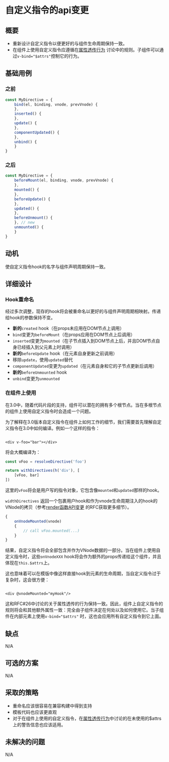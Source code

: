 # 自定义指令的api变更

## 概要

- 重新设计自定义指令以便更好的与组件生命周期保持一致。
- 在组件上使用自定义指令应遵循在[属性透传行为](https://github.com/vuejs/rfcs/pull/26)
  讨论中的规则。子组件可以通过`v-bind="$attrs"`控制它的行为。

## 基础用例

### 之前

```js
const MyDirective = {
    bind(el, binding, vnode, prevVnode) {
    },
    inserted() {
    },
    update() {
    },
    componentUpdated() {
    },
    unbind() {
    }
}
```

### 之后

```js
const MyDirective = {
    beforeMount(el, binding, vnode, prevVnode) {
    },
    mounted() {
    },
    beforeUpdate() {
    },
    updated() {
    },
    beforeUnmount() {
    }, // new
    unmounted() {
    }
}
```

## 动机

使自定义指令hook的名字与组件声明周期保持一致。

## 详细设计

### Hook重命名

经过多次调整，现存的hook将会被重命名以更好的与组件声明周期相映射。传递给hook的参数保持不变。

- **新的**`created` hook（在props未应用在DOM节点上调用）
- `bind`变更为`beforeMount`（在props应用在DOM节点上后调用）
- `inserted`变更为`mounted`（在子节点插入到DOM节点上后，并且DOM节点自身已经插入到父元素上时调用）
- **新的**`beforeUpdate` hook（在元素自身更新之前调用）
- 移除`update`，使用`updated`替代
- `componentUpdated`变更为`updated`（在元素自身和它的子节点更新后调用）
- **新的**`beforeUnmounted` hook
- `unbind`变更为`unmounted`

### 在组件上使用

在3.0中，随着代码片段的支持，组件可以潜在的拥有多个根节点。当在多根节点的组件上使用自定义指令时会造成一个问题。

为了解释在3.0版本自定义指令在组件上如何工作的细节，我们需要首先理解自定义指令在3.0中如何编译。例如一个这样的指令：

```vue

<div v-foo="bar"></div>

```

将会大概编译为：

```js
const vFoo = resolveDirective('foo')

return withDirectives(h('div'), [
    [vFoo, bar]
])
```

这里的`vFoo`将会是用户写的指令对象，它包含像`mounted`和`updated`那样的hook。

`widthDirectives`
返回一个包裹用户hook和作为vnode生命周期注入的hook的VNode的拷贝（参考[render函数API变更](/vue-ecology/rfcs/0008-render-function-api-change.md)
的RFC获取更多细节）。

```js
{
    onVnodeMounted(vnode)
    {
        // call vFoo.mounted(...)
    }
}
```

结果，自定义指令将会全部包含并作为VNode数据的一部分。当在组件上使用自定义指令时，这些`onVnodeXXX`
hook将会作为额外的props传递给这个组件，并且体现在`this.$attrs`上。

这也意味着可以在模版中像这样直接hook到元素的生命周期，当自定义指令过于复杂时，这会很方便：

```vue

<div @vnodeMounted="myHook"/>

```

这和RFC#26中讨论的关于属性透传的行为保持一致。因此，组件上自定义指令的规则将会和其他额外属性一致：完全由子组件决定在何处以及如何使用它。当子组件在内部元素上使用`v-bind="$attrs"`
时，这也会应用所有自定义指令到它上面。

## 缺点

N/A

## 可选的方案

N/A

## 采取的策略

- 重命名应该很容易在兼容构建中得到支持
- 模板代码也应该更直观
- 对于在组件上使用的自定义指令，在[属性透传行为](https://github.com/vuejs/rfcs/pull/26)中讨论的在未使用的$attrs上的警告信息也应该适用。

## 未解决的问题

N/A
